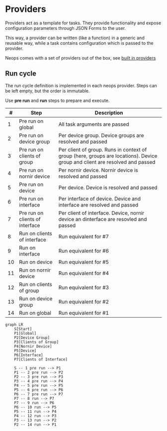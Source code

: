 # Providers

Providers act as a template for tasks. They provide functionality and expose configuration parameters through JSON Forms to the user. 

This way, a provider can be written (like a function) in a generic and reusable way, while a task contains configuration which is passed to the provider.

Neops comes with a set of providers out of the box, see [built in providers](https://link)

## Run cycle

The run cycle definition is implemented in each neops provider. Steps can be left empty, but the order is immutable. 

Use __pre run__ and __run__ steps to prepare and execute. 

| #  | Step                            | Description                                                                                                                 |
|----|---------------------------------|-----------------------------------------------------------------------------------------------------------------------------|
| 1  | Pre run on global               | All task arguments are passed                                                                                               |
| 2  | Pre run on device group         | Per device group. Device groups are resolved and passed                                                                     |
| 3  | Pre run on clients of group     | Per client of group. Runs in context of group (here, groups are locations). Device group and client are resolved and passed |
| 4  | Pre run on nornir device        | Per nornir device. Nornir device is resolved and passed                                                                     |
| 5  | Pre run on device               | Per device. Device is resolved and passed                                                                                   |
| 6  | Pre run on interface            | Per interface of device. Device and interface are resolved and passed                                                       |
| 7  | Pre run on clients of interface | Per client of interface. Device, nornir device an dinterface are resovled and passed                                        |
| 8  | Run on clients of interface     | Run equivalent for #7                                                                                                       |
| 9  | Run on interface                | Run equivalent for #6                                                                                                       |
| 10 | Run on device                   | Run equivalent for #5                                                                                                       |
| 11 | Run on nornir device            | Run equivalent for #4                                                                                                       |
| 12 | Run on clients of group         | Run equivalent for #3                                                                                                       |
| 13 | Run on device group             | Run equivalent for #2                                                                                                       |
| 14 | Run on global                   | Run equivalent for #1                                                                                                       |


```mermaid
graph LR
    S[Start]
    P1[Global]
    P2[Device Group]    
    P3[Clients of Group]
    P4[Nornir Device]
    P5[Device]
    P6[Interface]
    P7[Clients of Interface]

    S -- 1 pre run --> P1
    P1 -- 2 pre run --> P2
    P2 -- 3 pre run --> P3
    P3 -- 4 pre run --> P4
    P4 -- 5 pre run --> P5
    P5 -- 6 pre run --> P6
    P6 -- 7 pre run --> P7
    P7 -- 8 run --> P7
    P7 -- 9 run --> P6
    P6 -- 10 run --> P5
    P5 -- 11 run --> P4
    P4 -- 12 run --> P3
    P3 -- 13 run --> P2
    P2 -- 14 run --> P1
```